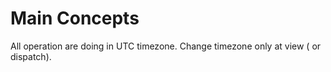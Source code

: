 # Main Concepts


All operation are doing in UTC timezone.
Change timezone only at view ( or dispatch).